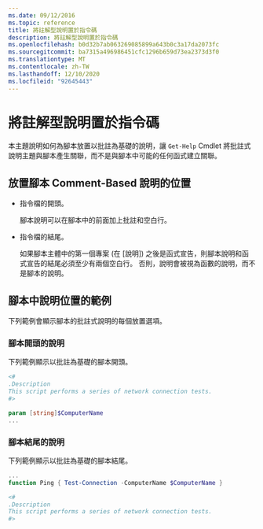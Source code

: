 ```yaml
---
ms.date: 09/12/2016
ms.topic: reference
title: 將註解型說明置於指令碼
description: 將註解型說明置於指令碼
ms.openlocfilehash: b0d32b7ab063269085899a643b0c3a17da2073fc
ms.sourcegitcommit: ba7315a496986451cfc1296b659d73ea2373d3f0
ms.translationtype: MT
ms.contentlocale: zh-TW
ms.lasthandoff: 12/10/2020
ms.locfileid: "92645443"
---
```

# <a name="placing-comment-based-help-in-scripts"></a>將註解型說明置於指令碼

本主題說明如何為腳本放置以批註為基礎的說明，讓 `Get-Help` Cmdlet 將批註式說明主題與腳本產生關聯，而不是與腳本中可能的任何函式建立關聯。

## <a name="where-to-place-comment-based-help-for-a-script"></a>放置腳本 Comment-Based 說明的位置

- 指令檔的開頭。

  腳本說明可以在腳本中的前面加上批註和空白行。

- 指令檔的結尾。

  如果腳本主體中的第一個專案 (在 [說明]) 之後是函式宣告，則腳本說明和函式宣告的結尾必須至少有兩個空白行。 否則，說明會被視為函數的說明，而不是腳本的說明。

## <a name="examples-of-help-placement-in-a-script"></a>腳本中說明位置的範例

下列範例會顯示腳本的批註式說明的每個放置選項。

### <a name="help-at-the-beginning-of-a-script"></a>腳本開頭的說明

下列範例顯示以批註為基礎的腳本開頭。

```powershell
<#
.Description
This script performs a series of network connection tests.
#>

param [string]$ComputerName
...
```

### <a name="help-at-the-end-of-a-script"></a>腳本結尾的說明

 下列範例顯示以批註為基礎的腳本結尾。

```powershell
...
function Ping { Test-Connection -ComputerName $ComputerName }

<#
.Description
This script performs a series of network connection tests.
#>
```
